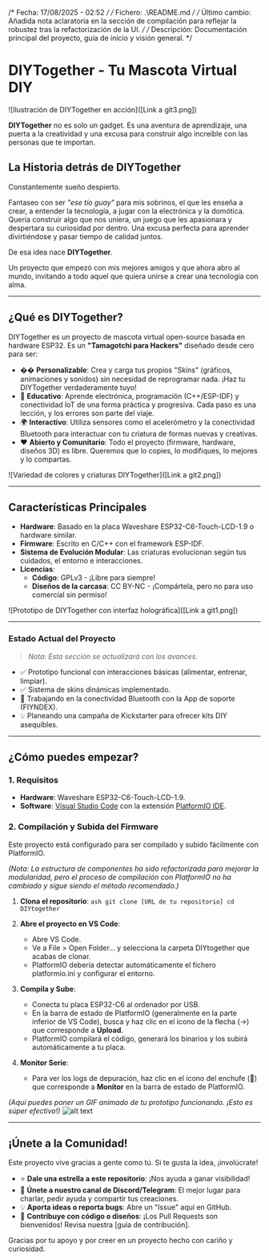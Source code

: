 /* Fecha: 17/08/2025 - 02:52  */
/* Fichero: .\README.md */
/* Último cambio: Añadida nota aclaratoria en la sección de compilación para reflejar la robustez tras la refactorización de la UI. */
/* Descripción: Documentación principal del proyecto, guía de inicio y visión general. */

# DIYTogether - Tu Mascota Virtual DIY

![Ilustración de DIYTogether en acción]([Link a git3.png])

**DIYTogether** no es solo un gadget. Es una aventura de aprendizaje, una puerta a la creatividad y una excusa para construir algo increíble con las personas que te importan.

## La Historia detrás de DIYTogether

Constantemente sueño despierto.

Fantaseo con ser *"ese tío guay"* para mis sobrinos, el que les enseña a crear, a entender la tecnología, a jugar con la electrónica y la domótica. Quería construir algo que nos uniera, un juego que les apasionara y despertara su curiosidad por dentro. Una excusa perfecta para aprender divirtiéndose y pasar tiempo de calidad juntos.

De esa idea nace **DIYTogether**.

Un proyecto que empezó con mis mejores amigos y que ahora abro al mundo, invitando a todo aquel que quiera unirse a crear una tecnología con alma.

---

## ¿Qué es DIYTogether?

DIYTogether es un proyecto de mascota virtual open-source basada en hardware ESP32. Es un **"Tamagotchi para Hackers"** diseñado desde cero para ser:

*   �� **Personalizable**: Crea y carga tus propios "Skins" (gráficos, animaciones y sonidos) sin necesidad de reprogramar nada. ¡Haz tu DIYTogether verdaderamente tuyo!
*   🧠 **Educativo**: Aprende electrónica, programación (C++/ESP-IDF) y conectividad IoT de una forma práctica y progresiva. Cada paso es una lección, y los errores son parte del viaje.
*   🌍 **Interactivo**: Utiliza sensores como el acelerómetro y la conectividad Bluetooth para interactuar con tu criatura de formas nuevas y creativas.
*   ❤️ **Abierto y Comunitario**: Todo el proyecto (firmware, hardware, diseños 3D) es libre. Queremos que lo copies, lo modifiques, lo mejores y lo compartas.

![Variedad de colores y criaturas DIYTogether]([Link a git2.png])

---

## Características Principales

*   **Hardware**: Basado en la placa Waveshare ESP32-C6-Touch-LCD-1.9 o hardware similar.
*   **Firmware**: Escrito en C/C++ con el framework ESP-IDF.
*   **Sistema de Evolución Modular**: Las criaturas evolucionan según tus cuidados, el entorno e interacciones.
*   **Licencias**:
    *   **Código**: GPLv3 - ¡Libre para siempre!
    *   **Diseños de la carcasa**: CC BY-NC - ¡Compártela, pero no para uso comercial sin permiso!

![Prototipo de DIYTogether con interfaz holográfica]([Link a git1.png])

---

### Estado Actual del Proyecto
> *Nota: Esta sección se actualizará con los avances.*

*   ✅ Prototipo funcional con interacciones básicas (alimentar, entrenar, limpiar).
*   ✅ Sistema de skins dinámicas implementado.
*   🚧 Trabajando en la conectividad Bluetooth con la App de soporte (FIYNDEX).
*   💡 Planeando una campaña de Kickstarter para ofrecer kits DIY asequibles.

---

## ¿Cómo puedes empezar?

### 1. Requisitos
*   **Hardware**: Waveshare ESP32-C6-Touch-LCD-1.9.
*   **Software**: [Visual Studio Code](https://code.visualstudio.com/) con la extensión [PlatformIO IDE](https://platformio.org/platformio-ide).

### 2. Compilación y Subida del Firmware
Este proyecto está configurado para ser compilado y subido fácilmente con PlatformIO.

*(Nota: La estructura de componentes ha sido refactorizada para mejorar la modularidad, pero el proceso de compilación con PlatformIO no ha cambiado y sigue siendo el método recomendado.)*

1.  **Clona el repositorio**:
    ` ash
    git clone [URL de tu repositorio]
    cd DIYtogether
    `
2.  **Abre el proyecto en VS Code**:
    *   Abre VS Code.
    *   Ve a File > Open Folder... y selecciona la carpeta DIYtogether que acabas de clonar.
    *   PlatformIO debería detectar automáticamente el fichero platformio.ini y configurar el entorno.

3.  **Compila y Sube**:
    *   Conecta tu placa ESP32-C6 al ordenador por USB.
    *   En la barra de estado de PlatformIO (generalmente en la parte inferior de VS Code), busca y haz clic en el icono de la flecha (->) que corresponde a **Upload**.
    *   PlatformIO compilará el código, generará los binarios y los subirá automáticamente a tu placa.

4.  **Monitor Serie**:
    *   Para ver los logs de depuración, haz clic en el icono del enchufe (🔌) que corresponde a **Monitor** en la barra de estado de PlatformIO.

*(Aquí puedes poner un GIF animado de tu prototipo funcionando. ¡Esto es súper efectivo!)*
![alt text](ruta/a/tu/gif/animado.gif)

---

## ¡Únete a la Comunidad!

Este proyecto vive gracias a gente como tú. Si te gusta la idea, ¡involúcrate!

*   ⭐ **Dale una estrella a este repositorio**: ¡Nos ayuda a ganar visibilidad!
*   💬 **Únete a nuestro canal de Discord/Telegram**: El mejor lugar para charlar, pedir ayuda y compartir tus creaciones.
*   💡 **Aporta ideas o reporta bugs**: Abre un "Issue" aquí en GitHub.
*   🚀 **Contribuye con código o diseños**: ¡Los Pull Requests son bienvenidos! Revisa nuestra [guía de contribución].

Gracias por tu apoyo y por creer en un proyecto hecho con cariño y curiosidad.
